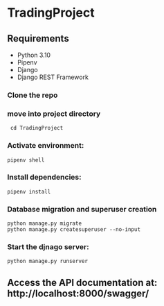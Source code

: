 # TradingProject

## Requirements
- Python 3.10
- Pipenv
- Django
- Django REST Framework

### Clone the repo
### move into project directory
```
 cd TradingProject
```
### Activate environment:
```
pipenv shell
```
### Install dependencies:
```
pipenv install
```
### Database migration and superuser creation
```
python manage.py migrate
python manage.py createsuperuser --no-input
```
### Start the djnago server:
``` 
python manage.py runserver
```

## Access the API documentation at: http://localhost:8000/swagger/

